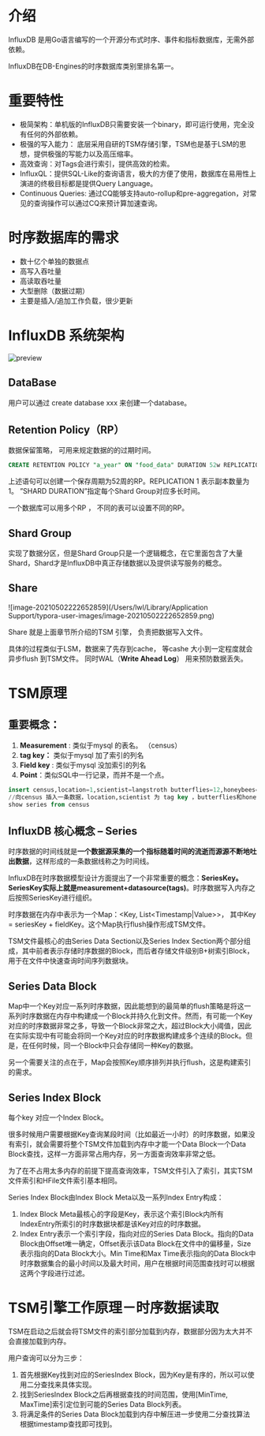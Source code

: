 # 介绍

InfluxDB 是用Go语言编写的一个开源分布式时序、事件和指标数据库，无需外部依赖。

InfluxDB在DB-Engines的时序数据库类别里排名第一。

# 重要特性

- 极简架构：单机版的InfluxDB只需要安装一个binary，即可运行使用，完全没有任何的外部依赖。
- 极强的写入能力： 底层采用自研的TSM存储引擎，TSM也是基于LSM的思想，提供极强的写能力以及高压缩率。
- 高效查询：对Tags会进行索引，提供高效的检索。
- InfluxQL：提供SQL-Like的查询语言，极大的方便了使用，数据库在易用性上演进的终极目标都是提供Query Language。
- Continuous Queries: 通过CQ能够支持auto-rollup和pre-aggregation，对常见的查询操作可以通过CQ来预计算加速查询。

# 时序数据库的需求

- 数十亿个单独的数据点
- 高写入吞吐量
- 高读取吞吐量
- 大型删除（数据过期）
- 主要是插入/追加工作负载，很少更新

# InfluxDB 系统架构

![preview](https://pic3.zhimg.com/v2-5df0a8734422a15a601d301f0b1d4b1a_r.jpg)

## DataBase

用户可以通过 create database xxx 来创建一个database。

## Retention Policy（RP）

数据保留策略， 可用来规定数据的的过期时间。

```sql
CREATE RETENTION POLICY "a_year" ON "food_data" DURATION 52w REPLICATION 1 SHARD DURATION 1h
```

上述语句可以创建一个保存周期为52周的RP。REPLICATION 1 表示副本数量为1。 ”SHARD DURATION”指定每个Shard Group对应多长时间。

一个数据库可以用多个RP ， 不同的表可以设置不同的RP。

## Shard Group 

 实现了数据分区，但是Shard Group只是一个逻辑概念，在它里面包含了大量Shard，Shard才是InfluxDB中真正存储数据以及提供读写服务的概念。

## Share

![image-20210502222652859](/Users/lwl/Library/Application Support/typora-user-images/image-20210502222652859.png)

Share 就是上面章节所介绍的TSM 引擎， 负责把数据写入文件。

具体的过程类似于LSM，数据来了先存到cache， 等cashe 大小到一定程度就会异步flush 到TSM文件。 同时WAL（**Write Ahead Log**） 用来预防数据丢失。

# TSM原理

## 重要概念：

1. **Measurement** : 类似于mysql 的表名。 （census）
2. **tag key：** 类似于mysql 加了索引的列名
3. **Field key** : 类似于mysql 没加索引的列名
4. **Point**：类似SQL中一行记录，而并不是一个点。

```sql
insert census,location=1,scientist=langstroth butterflies=12,honeybees=231435362189575692182 
//向census 插入一条数据，location,scientist 为 tag key ，butterflies和honeybees 为filed key ，tag 和filed 之间空格间隔。 1435362189575692182为时间戳， 可省略。
show series from census
```

## InfluxDB 核心概念 – Series

时序数据的时间线就是**一个数据源采集的一个指标随着时间的流逝而源源不断地吐出数据**，这样形成的一条数据线称之为时间线。

InfluxDB在时序数据模型设计方面提出了一个非常重要的概念：**SeriesKey。SeriesKey实际上就是measurement+datasource(tags)**。时序数据写入内存之后按照SeriesKey进行组织。

时序数据在内存中表示为一个Map：<Key, List<Timestamp|Value>>， 其中Key = seriesKey + fieldKey。这个Map执行flush操作形成TSM文件。

TSM文件最核心的由Series Data Section以及Series Index Section两个部分组成，其中前者表示存储时序数据的Block，而后者存储文件级别B+树索引Block，用于在文件中快速查询时间序列数据块。

## Series Data Block

Map中一个Key对应一系列时序数据，因此能想到的最简单的flush策略是将这一系列时序数据在内存中构建成一个Block并持久化到文件。然而，有可能一个Key对应的时序数据非常之多，导致一个Block非常之大，超过Block大小阈值，因此在实际实现中有可能会将同一个Key对应的时序数据构建成多个连续的Block。但是，在任何时候，同一个Block中只会存储同一种Key的数据。

另一个需要关注的点在于，Map会按照Key顺序排列并执行flush，这是构建索引的需求。

## Series Index Block

每个key 对应一个Index Block。

很多时候用户需要根据Key查询某段时间（比如最近一小时）的时序数据，如果没有索引，就会需要将整个TSM文件加载到内存中才能一个Data Block一个Data Block查找，这样一方面非常占用内存，另一方面查询效率非常之低。

为了在不占用太多内存的前提下提高查询效率，TSM文件引入了索引，其实TSM文件索引和HFile文件索引基本相同。

Series Index Block由Index Block Meta以及一系列Index Entry构成：

1. Index Block Meta最核心的字段是Key，表示这个索引Block内所有IndexEntry所索引的时序数据块都是该Key对应的时序数据。
2. Index Entry表示一个索引字段，指向对应的Series Data Block。指向的Data Block由Offset唯一确定，Offset表示该Data Block在文件中的偏移量，Size表示指向的Data Block大小。Min Time和Max Time表示指向的Data Block中时序数据集合的最小时间以及最大时间，用户在根据时间范围查找时可以根据这两个字段进行过滤。

# TSM引擎工作原理－时序数据读取

TSM在启动之后就会将TSM文件的索引部分加载到内存，数据部分因为太大并不会直接加载到内存。

用户查询可以分为三步：

1. 首先根据Key找到对应的SeriesIndex Block，因为Key是有序的，所以可以使用二分查找来具体实现。
2. 找到SeriesIndex Block之后再根据查找的时间范围，使用[MinTime, MaxTime]索引定位到可能的Series Data Block列表。
3. 将满足条件的Series Data Block加载到内存中解压进一步使用二分查找算法根据timestamp查找即可找到。

